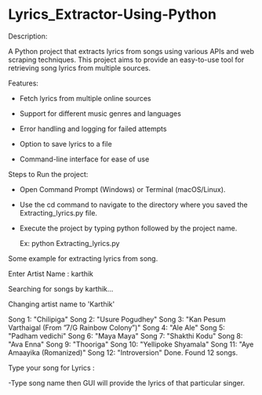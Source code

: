 # Lyrics_Extractor-Using-Python

Description:

  A Python project that extracts lyrics from songs using various APIs and web scraping techniques. 
  This project aims to provide an easy-to-use tool for retrieving song lyrics from multiple sources.

Features:

 - Fetch lyrics from multiple online sources
 
 - Support for different music genres and languages
   
 - Error handling and logging for failed attempts
   
 - Option to save lyrics to a file
   
 - Command-line interface for ease of use
   
Steps to Run the project:

 - Open Command Prompt (Windows) or Terminal (macOS/Linux).

- Use the cd command to navigate to the directory where you saved the Extracting_lyrics.py file.

- Execute the project by typing python followed by the project name.

  Ex: python Extracting_lyrics.py 

Some example for extracting lyrics from song.

  Enter Artist Name : karthik
  
  Searching for songs by karthik...

Changing artist name to 'Karthik'

 Song 1: "Chilipiga"
 Song 2: "Usure Pogudhey"
 Song 3: "Kan Pesum Varthaigal (From ”7/G Rainbow Colony”)"
 Song 4: "Ale Ale"
 Song 5: "Padham vedichi"
 Song 6: "Maya Maya"
 Song 7: "Shakthi Kodu"
 Song 8: "Ava Enna"
 Song 9: "Thooriga"
 Song 10: "Yellipoke Shyamala"
 Song 11: "Aye Amaayika (Romanized)"
 Song 12: "Introversion"
 Done. Found 12 songs.
 
Type your song for Lyrics :

-Type song name then GUI will provide the lyrics of that particular singer.
